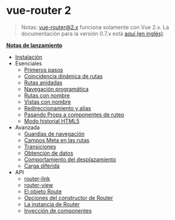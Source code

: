 # vue-router 2
<!--email_off-->
> Notas: vue-router@2.x funciona solamente con Vue 2.x. La documentación para la versión 0.7.x está [aquí (en inglés)](https://github.com/vuejs/vue-router/tree/1.0/docs/en).
<!--/email_off-->
**[Notas de lanzamiento](https://github.com/vuejs/vue-router/releases)**

- [Instalación](installation.md)
- Esenciales
  - [Primeros pasos](essentials/getting-started.md)
  - [Coincidencia dinámica de rutas](essentials/dynamic-matching.md)
  - [Rutas anidadas](essentials/nested-routes.md)
  - [Navegación programática](essentials/navigation.md)
  - [Rutas con nombre](essentials/named-routes.md)
  - [Vistas con nombre](essentials/named-views.md)
  - [Redireccionamiento y alias](essentials/redirect-and-alias.md)
  - [Pasando Props a componentes de ruteo](essentials/passing-props.md)
  - [Modo historial HTML5](essentials/history-mode.md)
- Avanzada
  - [Guardias de navegación](advanced/navigation-guards.md)
  - [Campos Meta en las rutas](advanced/meta.md)
  - [Transiciones](advanced/transitions.md)
  - [Obtención de datos](advanced/data-fetching.md)
  - [Comportamiento del desplazamiento](advanced/scroll-behavior.md)
  - [Carga diferida](advanced/lazy-loading.md)
- API
  - [router-link](api/router-link.md)
  - [router-view](api/router-view.md)
  - [El objeto Route](api/route-object.md)
  - [Opciones del constructor de Router](api/options.md)
  - [La instancia de Router](api/router-instance.md)
  - [Inyección de componentes](api/component-injections.md)
